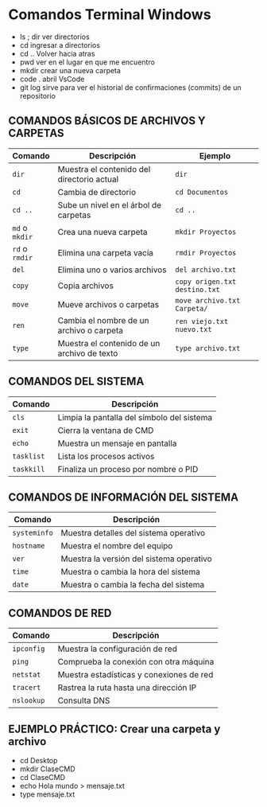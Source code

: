 # Comandos Terminal Windows
- ls ; dir          ver directorios
- cd                ingresar a directorios
- cd ..             Volver hacia atras
- pwd               ver en el lugar en que me encuentro
- mkdir               crear una nueva carpeta
- code .            abril VsCode
- git log           sirve para ver el historial de confirmaciones (commits) de un repositorio


## COMANDOS BÁSICOS DE ARCHIVOS Y CARPETAS

| Comando        | Descripción                                 | Ejemplo                       |
| -------------- | ------------------------------------------- | ----------------------------- |
| `dir`          | Muestra el contenido del directorio actual  | `dir`                         |
| `cd`           | Cambia de directorio                        | `cd Documentos`               |
| `cd ..`        | Sube un nivel en el árbol de carpetas       | `cd ..`                       |
| `md` o `mkdir` | Crea una nueva carpeta                      | `mkdir Proyectos`             |
| `rd` o `rmdir` | Elimina una carpeta vacía                   | `rmdir Proyectos`             |
| `del`          | Elimina uno o varios archivos               | `del archivo.txt`             |
| `copy`         | Copia archivos                              | `copy origen.txt destino.txt` |
| `move`         | Mueve archivos o carpetas                   | `move archivo.txt Carpeta/`   |
| `ren`          | Cambia el nombre de un archivo o carpeta    | `ren viejo.txt nuevo.txt`     |
| `type`         | Muestra el contenido de un archivo de texto | `type archivo.txt`            |

## COMANDOS DEL SISTEMA

| Comando    | Descripción                                |
| ---------- | ------------------------------------------ |
| `cls`      | Limpia la pantalla del símbolo del sistema |
| `exit`     | Cierra la ventana de CMD                   |
| `echo`     | Muestra un mensaje en pantalla             |
| `tasklist` | Lista los procesos activos                 |
| `taskkill` | Finaliza un proceso por nombre o PID       |

## COMANDOS DE INFORMACIÓN DEL SISTEMA

| Comando      | Descripción                              |
| ------------ | ---------------------------------------- |
| `systeminfo` | Muestra detalles del sistema operativo   |
| `hostname`   | Muestra el nombre del equipo             |
| `ver`        | Muestra la versión del sistema operativo |
| `time`       | Muestra o cambia la hora del sistema     |
| `date`       | Muestra o cambia la fecha del sistema    |

## COMANDOS DE RED

| Comando    | Descripción                              |
| ---------- | ---------------------------------------- |
| `ipconfig` | Muestra la configuración de red          |
| `ping`     | Comprueba la conexión con otra máquina   |
| `netstat`  | Muestra estadísticas y conexiones de red |
| `tracert`  | Rastrea la ruta hasta una dirección IP   |
| `nslookup` | Consulta DNS                             |

## EJEMPLO PRÁCTICO: Crear una carpeta y archivo
- cd Desktop
- mkdir ClaseCMD
- cd ClaseCMD
- echo Hola mundo > mensaje.txt
- type mensaje.txt

